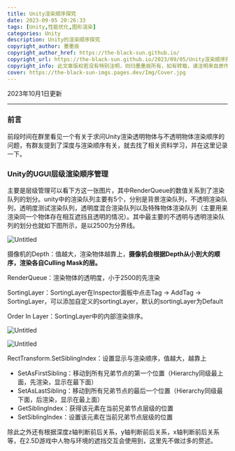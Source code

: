 ```yaml
---
title: Unity渲染顺序探究
date: 2023-09-05 20:26:33
tags: [Unity,性能优化,图形渲染]
categories: Unity
description: Unity的渲染顺序探究
copyright_author: 墨墨辰
copyright_author_href: https://the-black-sun.github.io/
copyright_url: https://the-black-sun.github.io/2023/09/05/Unity渲染顺序探究/
copyright_info: 此文章版权若没有特别注明，则归墨墨辰所有，如有转载，请注明来自原作者。
cover: https://the-black-sun-imgs.pages.dev/Img/Cover.jpg
---
```

2023年10月1日更新

---

### 前言

前段时间在群里看见一个有关于求问Unity渲染透明物体与不透明物体渲染顺序的问题，有群友提到了深度与渲染顺序有关，就去找了相关资料学习，并在这里记录一下。

### Unity的UGUI层级渲染顺序管理

主要是层级管理可以看下方这一张图片，其中RenderQueue的数值关系到了渲染队列的划分。unity中的渲染队列主要有5个，分别是背景渲染队列，不透明渲染队列，透明度测试渲染队列，透明度混合渲染队列以及特殊物体渲染队列（主要用来渲染同一个物体存在相互遮挡且透明的情况）。其中最主要的不透明与透明渲染队列的划分也就如下图所示，是以2500为分界线。

![Untitled](../Unity渲染顺序探究/Untitled.png)

摄像机的Depth：值越大，渲染物体越靠上，**摄像机会根据Depth从小到大的顺序，渲染各自Culling Mask的层。**

RenderQueue：渲染物体的透明度，小于2500的先渲染

SortingLayer：SortingLayer在Inspector面板中点击Tag -> AddTag -> SortingLayer，可以添加自定义的sortingLayer，默认的sortingLayer为Default

Order In Layer：SortingLayer中的内部渲染排序。

![Untitled](../Unity渲染顺序探究/Untitled1.png)

![Untitled](../Unity渲染顺序探究/Untitled2.png)

RectTransform.SetSiblingIndex：设置显示与渲染顺序，值越大，越靠上

- SetAsFirstSibling：移动到所有兄弟节点的第一个位置（Hierarchy同级最上面，先渲染，显示在最下面）
- SetAsLastSibling：移动到所有兄弟节点的最后一个位置（Hierarchy同级最下面，后渲染，显示在最上面）
- GetSiblingIndex：获得该元素在当前兄弟节点层级的位置
- SetSiblingIndex：设置该元素在当前兄弟节点层级的位置

除此之外还有根据深度z轴判断前后关系，y轴判断前后关系，x轴判断前后关系等，在2.5D游戏中人物与环境的遮挡交互会使用到，这里先不做过多的赘述。